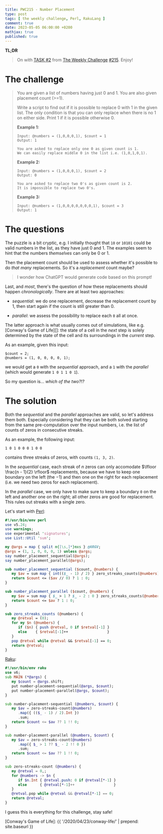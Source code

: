 ```yaml
---
title: PWC215 - Number Placement
type: post
tags: [ the weekly challenge, Perl, RakuLang ]
comment: true
date: 2023-05-05 06:00:00 +0200
mathjax: true
published: true
---
```


**TL;DR**

> On with [TASK #2][] from [The Weekly Challenge][] [#215][].
> Enjoy!

# The challenge

> You are given a list of numbers having just 0 and 1. You are also
> given placement count (>=1).
>
> Write a script to find out if it is possible to replace 0 with 1 in
> the given list. The only condition is that you can only replace when
> there is no 1 on either side. Print 1 if it is possible otherwise 0.
>
> **Example 1:**
>
>     Input: @numbers = (1,0,0,0,1), $count = 1
>     Output: 1
>
>     You are asked to replace only one 0 as given count is 1.
>     We can easily replace middle 0 in the list i.e. (1,0,1,0,1).
>
> **Example 2:**
>
>     Input: @numbers = (1,0,0,0,1), $count = 2
>     Output: 0
>
>     You are asked to replace two 0's as given count is 2.
>     It is impossible to replace two 0's.
>
> **Example 3:**
>
>     Input: @numbers = (1,0,0,0,0,0,0,0,1), $count = 3
>     Output: 1

# The questions

The puzzle is a bit cryptic, e.g. I initially thought that `10` or
`10101` could be valid numbers in the list, as they have just 0 and 1.
The examples seem to hint that the numbers *themselves* can only be 0 or
1.

Then the placement count should be used to assess whether it's possible
to do *that many* replacements. So it's a *replacement* count maybe?

> I wonder how ChatGPT would generate code based on this prompt!

Last, and *most*, there's the question of how these replacements should
happen *chronologically*. There are at least two approaches:

- *sequential*: we do one replacement, decrease the replacement count by
  1, then start again if the count is still greater than 0.

- *parallel*: we assess the possibility to replace each `0` all at once.

The latter approach is what usually comes out of simulations, like e.g.
[Conway's Game of Life][]: the state of a cell in the *next* step is
solely determined by the state of the cell and its surroundings in the
*current* step.

As an example, given this input:

    $count = 2;
    @numbers = (1, 0, 0, 0, 0, 1);

we would get a `0` with the *sequential* approach, and a `1` with the
*parallel* (which would generate `1 0 1 1 0 1`).

So my question is... *which of the two?!?*

# The solution

Both the *sequential* and the *parallel* approaches are valid, so let's
address them both. Especially considering that they can be both solved
starting from the same pre-computation over the input numbers, i.e. the
list of counts of zeros in consecutive streaks.

As an example, the following input:

```
1 0 1 0 0 0 1 0 0
```

contains three streaks of zeros, with counts `(1, 3, 2)`.

In the *sequential* case, each streak of $n$ zeros can only accomodate
$\lfloor \frac{n - 1}{2} \rfloor$ replacements, because we have to keep
one boundary on the left (the $-1$) and then one on the right for each
replacement (i.e. we need two zeros for each replacement).

In the *parallel* case, we only have to make sure to keep a boundary `0`
on the left and another one on the right; all other zeros are good for
replacement. This rules out streaks with a single zero.

Let's start with [Perl][]:

```perl
#!/usr/bin/env perl
use v5.24;
use warnings;
use experimental 'signatures';
use List::Util 'sum';

my @args = map { split m{[\s,]*}mxs } @ARGV;
@args = (1, 1, 0, 0, 0, 1) unless @args;
say number_placement_sequential(@args);
say number_placement_parallel(@args);

sub number_placement_sequential ($count, @numbers) {
   my $av = sum map { int(($_ - 1) / 2) } zero_streaks_counts(@numbers);
   return $count <= ($av // 0) ? 1 : 0;
}

sub number_placement_parallel ($count, @numbers) {
   my $av = sum map { $_ > 1 ? $_ - 2 : 0 } zero_streaks_counts(@numbers);
   return $count <= $av ? 1 : 0;
}

sub zero_streaks_counts (@numbers) {
   my @retval = (0);
   for my $n (@numbers) {
      if ($n) { push @retval, 0 if $retval[-1] }
      else    { $retval[-1]++                  }
   }
   pop @retval while @retval && $retval[-1] == 0;
   return @retval;
}
```

[Raku][]:

```raku
#!/usr/bin/env raku
use v6;
sub MAIN (*@args) {
   my $count = @args.shift;
   put number-placement-sequential(@args, $count);
   put number-placement-parallel(@args, $count);
}

sub number-placement-sequential (@numbers, $count) {
   my $av = zero-streaks-count(@numbers)
      .map({ (($_ - 1) / 2).Int })
      .sum;
   return $count <= $av ?? 1 !! 0;
}

sub number-placement-parallel (@numbers, $count) {
   my $av = zero-streaks-count(@numbers)
      .map({ $_ > 1 ?? $_ - 2 !! 0 })
      .sum;
   return $count <= $av ?? 1 !! 0;
}

sub zero-streaks-count (@numbers) {
   my @retval = 0,;
   for @numbers -> $n {
      if $n.Int { @retval.push: 0 if @retval[*-1] }
      else      { @retval[*-1]++                  }
   }
   @retval.pop while @retval && @retval[*-1] == 0;
   return @retval;
}
```

I guess this is everything for this challenge, stay safe!

[The Weekly Challenge]: https://theweeklychallenge.org/
[#215]: https://theweeklychallenge.org/blog/perl-weekly-challenge-215/
[TASK #2]: https://theweeklychallenge.org/blog/perl-weekly-challenge-215/#TASK2
[Perl]: https://www.perl.org/
[Raku]: https://raku.org/
[manwar]: http://www.manwar.org/
[Conway's Game of Life]: {{ '/2020/04/23/conway-life/' | prepend: site.baseurl }}
